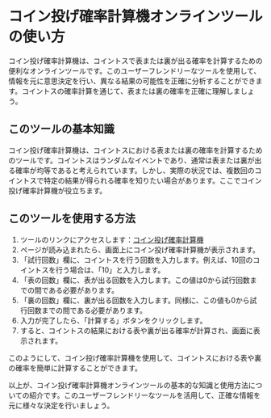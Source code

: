 コイン投げ確率計算機オンラインツールの使い方
======================

コイン投げ確率計算機は、コイントスで表または裏が出る確率を計算するための便利なオンラインツールです。このユーザーフレンドリーなツールを使用して、情報を元に意思決定を行い、異なる結果の可能性を正確に分析することができます。コイントスの確率計算を通じて、表または裏の確率を正確に理解しましょう。

このツールの基本知識
----------

コイン投げ確率計算機は、コイントスにおける表または裏の確率を計算するためのツールです。コイントスはランダムなイベントであり、通常は表または裏が出る確率が均等であると考えられています。しかし、実際の状況では、複数回のコイントスで特定の結果が得られる確率を知りたい場合があります。ここでコイン投げ確率計算機が役立ちます。

このツールを使用する方法
------------

1. ツールのリンクにアクセスします：[コイン投げ確率計算機](https://www.onlinecalculatorsfree.com/ja/math/coin-flip-probability-calculator.html)
2. ページが読み込まれたら、画面上にコイン投げ確率計算機が表示されます。
3. 「試行回数」欄に、コイントスを行う回数を入力します。例えば、10回のコイントスを行う場合は、「10」と入力します。
4. 「表の回数」欄に、表が出る回数を入力します。この値は0から試行回数までの間である必要があります。
5. 「裏の回数」欄に、裏が出る回数を入力します。同様に、この値も0から試行回数までの間である必要があります。
6. 入力が完了したら、「計算する」ボタンをクリックします。
7. すると、コイントスの結果における表や裏が出る確率が計算され、画面に表示されます。

このようにして、コイン投げ確率計算機を使用して、コイントスにおける表や裏の確率を簡単に計算することができます。

以上が、コイン投げ確率計算機オンラインツールの基本的な知識と使用方法についての紹介です。このユーザーフレンドリーなツールを活用して、正確な情報を元に様々な決定を行いましょう。